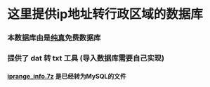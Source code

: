 # 这里提供ip地址转行政区域的数据库

### 本数据库由是[纯真](https://www.cz88.net/)免费数据库
### 提供了 dat 转 txt 工具 (导入数据库需要自己实现)

#### [iprange_info.7z](iprange_info.7z) 是已经转为MySQL的文件